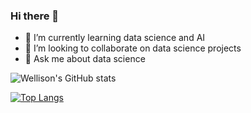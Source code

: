 ### Hi there 👋
- 🌱 I’m currently learning data science and AI
- 👯 I’m looking to collaborate on data science projects
- 💬 Ask me about data science

![Wellison's GitHub stats](https://github-readme-stats.vercel.app/api?username=wellisonS&show_icons=true&theme=dracula)

 [![Top Langs](https://github-readme-stats.vercel.app/api/top-langs/?username=wellisonS)](https://github.com/wellisonS/github-readme-stats)




